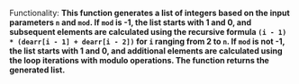 Functionality: **This function generates a list of integers based on the input parameters `n` and `mod`. If `mod` is -1, the list starts with 1 and 0, and subsequent elements are calculated using the recursive formula `(i - 1) * (dearr[i - 1] + dearr[i - 2])` for `i` ranging from 2 to `n`. If `mod` is not -1, the list starts with 1 and 0, and additional elements are calculated using the loop iterations with modulo operations. The function returns the generated list.**